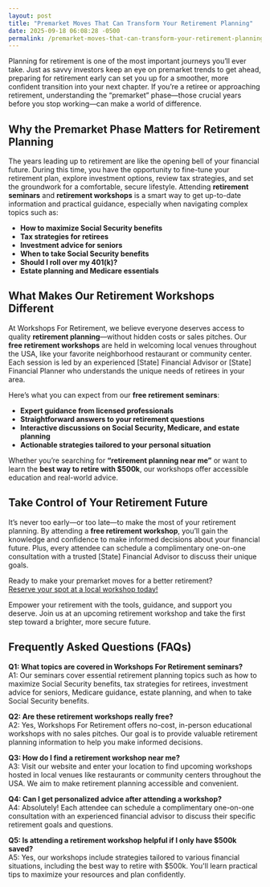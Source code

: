 ```yaml
---
layout: post
title: "Premarket Moves That Can Transform Your Retirement Planning"
date: 2025-09-18 06:08:28 -0500
permalink: /premarket-moves-that-can-transform-your-retirement-planning/
---
```

Planning for retirement is one of the most important journeys you’ll ever take. Just as savvy investors keep an eye on premarket trends to get ahead, preparing for retirement early can set you up for a smoother, more confident transition into your next chapter. If you’re a retiree or approaching retirement, understanding the “premarket” phase—those crucial years before you stop working—can make a world of difference.

## Why the Premarket Phase Matters for Retirement Planning

The years leading up to retirement are like the opening bell of your financial future. During this time, you have the opportunity to fine-tune your retirement plan, explore investment options, review tax strategies, and set the groundwork for a comfortable, secure lifestyle. Attending **retirement seminars** and **retirement workshops** is a smart way to get up-to-date information and practical guidance, especially when navigating complex topics such as:

- **How to maximize Social Security benefits**
- **Tax strategies for retirees**
- **Investment advice for seniors**
- **When to take Social Security benefits**
- **Should I roll over my 401(k)?**
- **Estate planning and Medicare essentials**

## What Makes Our Retirement Workshops Different

At Workshops For Retirement, we believe everyone deserves access to quality **retirement planning**—without hidden costs or sales pitches. Our **free retirement workshops** are held in welcoming local venues throughout the USA, like your favorite neighborhood restaurant or community center. Each session is led by an experienced [State] Financial Advisor or [State] Financial Planner who understands the unique needs of retirees in your area.

Here’s what you can expect from our **free retirement seminars**:

- **Expert guidance from licensed professionals**
- **Straightforward answers to your retirement questions**
- **Interactive discussions on Social Security, Medicare, and estate planning**
- **Actionable strategies tailored to your personal situation**

Whether you’re searching for **“retirement planning near me”** or want to learn the **best way to retire with $500k**, our workshops offer accessible education and real-world advice.

## Take Control of Your Retirement Future

It’s never too early—or too late—to make the most of your retirement planning. By attending a **free retirement workshop**, you’ll gain the knowledge and confidence to make informed decisions about your financial future. Plus, every attendee can schedule a complimentary one-on-one consultation with a trusted [State] Financial Advisor to discuss their unique goals.

Ready to make your premarket moves for a better retirement?  
[Reserve your spot at a local workshop today!](https://workshopsforretirement.com/)

Empower your retirement with the tools, guidance, and support you deserve. Join us at an upcoming retirement workshop and take the first step toward a brighter, more secure future.

## Frequently Asked Questions (FAQs)

**Q1: What topics are covered in Workshops For Retirement seminars?**  
A1: Our seminars cover essential retirement planning topics such as how to maximize Social Security benefits, tax strategies for retirees, investment advice for seniors, Medicare guidance, estate planning, and when to take Social Security benefits.

**Q2: Are these retirement workshops really free?**  
A2: Yes, Workshops For Retirement offers no-cost, in-person educational workshops with no sales pitches. Our goal is to provide valuable retirement planning information to help you make informed decisions.

**Q3: How do I find a retirement workshop near me?**  
A3: Visit our website and enter your location to find upcoming workshops hosted in local venues like restaurants or community centers throughout the USA. We aim to make retirement planning accessible and convenient.

**Q4: Can I get personalized advice after attending a workshop?**  
A4: Absolutely! Each attendee can schedule a complimentary one-on-one consultation with an experienced financial advisor to discuss their specific retirement goals and questions.

**Q5: Is attending a retirement workshop helpful if I only have $500k saved?**  
A5: Yes, our workshops include strategies tailored to various financial situations, including the best way to retire with $500k. You'll learn practical tips to maximize your resources and plan confidently.

<script type="application/ld+json">
{
  "@context": "https://schema.org",
  "@type": "BlogPosting",
  "headline": "Premarket Moves That Can Transform Your Retirement Planning",
  "description": "Workshops For Retirement offers no-cost, in-person educational experiences focused on retirement planning. Learn about retirement seminars covering Social Security, tax strategies, and investment advice for retirees.",
  "author": {
    "@type": "Person",
    "name": "Workshops For Retirement"
  },
  "publisher": {
    "@type": "Person",
    "name": "Workshops For Retirement"
  },
  "mainEntityOfPage": {
    "@type": "WebPage",
    "@id": "https://workshopsforretirement.com/"
  },
  "url": "https://workshopsforretirement.com/",
  "datePublished": "2024-06-01",
  "dateModified": "2024-06-01",
  "inLanguage": "en-US"
}
</script>

<script type="application/ld+json">
{
  "@context": "https://schema.org",
  "@type": "FAQPage",
  "mainEntity": [
    {
      "@type": "Question",
      "name": "What topics are covered in Workshops For Retirement seminars?",
      "acceptedAnswer": {
        "@type": "Answer",
        "text": "Our seminars cover essential retirement planning topics such as how to maximize Social Security benefits, tax strategies for retirees, investment advice for seniors, Medicare guidance, estate planning, and when to take Social Security benefits."
      }
    },
    {
      "@type": "Question",
      "name": "Are these retirement workshops really free?",
      "acceptedAnswer": {
        "@type": "Answer",
        "text": "Yes, Workshops For Retirement offers no-cost, in-person educational workshops with no sales pitches. Our goal is to provide valuable retirement planning information to help you make informed decisions."
      }
    },
    {
      "@type": "Question",
      "name": "How do I find a retirement workshop near me?",
      "acceptedAnswer": {
        "@type": "Answer",
        "text": "Visit our website and enter your location to find upcoming workshops hosted in local venues like restaurants or community centers throughout the USA. We aim to make retirement planning accessible and convenient."
      }
    },
    {
      "@type": "Question",
      "name": "Can I get personalized advice after attending a workshop?",
      "acceptedAnswer": {
        "@type": "Answer",
        "text": "Absolutely! Each attendee can schedule a complimentary one-on-one consultation with an experienced financial advisor to discuss their specific retirement goals and questions."
      }
    },
    {
      "@type": "Question",
      "name": "Is attending a retirement workshop helpful if I only have $500k saved?",
      "acceptedAnswer": {
        "@type": "Answer",
        "text": "Yes, our workshops include strategies tailored to various financial situations, including the best way to retire with $500k. You'll learn practical tips to maximize your resources and plan confidently."
      }
    }
  ]
}
</script>